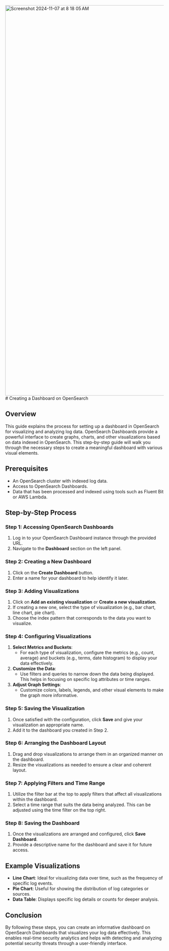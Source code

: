 
<img width="1242" alt="Screenshot 2024-11-07 at 8 18 05 AM" src="https://github.com/user-attachments/assets/15a57609-c799-4a71-949f-5f0d3128bc86">
# Creating a Dashboard on OpenSearch

## Overview
This guide explains the process for setting up a dashboard in OpenSearch for visualizing and analyzing log data. OpenSearch Dashboards provide a powerful interface to create graphs, charts, and other visualizations based on data indexed in OpenSearch. This step-by-step guide will walk you through the necessary steps to create a meaningful dashboard with various visual elements.

## Prerequisites
- An OpenSearch cluster with indexed log data.
- Access to OpenSearch Dashboards.
- Data that has been processed and indexed using tools such as Fluent Bit or AWS Lambda.

## Step-by-Step Process

### Step 1: Accessing OpenSearch Dashboards
1. Log in to your OpenSearch Dashboard instance through the provided URL.
2. Navigate to the **Dashboard** section on the left panel.

### Step 2: Creating a New Dashboard
1. Click on the **Create Dashboard** button.
2. Enter a name for your dashboard to help identify it later.

### Step 3: Adding Visualizations
1. Click on **Add an existing visualization** or **Create a new visualization**.
2. If creating a new one, select the type of visualization (e.g., bar chart, line chart, pie chart).
3. Choose the index pattern that corresponds to the data you want to visualize.

### Step 4: Configuring Visualizations
1. **Select Metrics and Buckets**:
   - For each type of visualization, configure the metrics (e.g., count, average) and buckets (e.g., terms, date histogram) to display your data effectively.
2. **Customize the Data**:
   - Use filters and queries to narrow down the data being displayed. This helps in focusing on specific log attributes or time ranges.
3. **Adjust Graph Settings**:
   - Customize colors, labels, legends, and other visual elements to make the graph more informative.

### Step 5: Saving the Visualization
1. Once satisfied with the configuration, click **Save** and give your visualization an appropriate name.
2. Add it to the dashboard you created in Step 2.

### Step 6: Arranging the Dashboard Layout
1. Drag and drop visualizations to arrange them in an organized manner on the dashboard.
2. Resize the visualizations as needed to ensure a clear and coherent layout.

### Step 7: Applying Filters and Time Range
1. Utilize the filter bar at the top to apply filters that affect all visualizations within the dashboard.
2. Select a time range that suits the data being analyzed. This can be adjusted using the time filter on the top right.

### Step 8: Saving the Dashboard
1. Once the visualizations are arranged and configured, click **Save Dashboard**.
2. Provide a descriptive name for the dashboard and save it for future access.

## Example Visualizations
- **Line Chart**: Ideal for visualizing data over time, such as the frequency of specific log events.
- **Pie Chart**: Useful for showing the distribution of log categories or sources.
- **Data Table**: Displays specific log details or counts for deeper analysis.

## Conclusion
By following these steps, you can create an informative dashboard on OpenSearch Dashboards that visualizes your log data effectively. This enables real-time security analytics and helps with detecting and analyzing potential security threats through a user-friendly interface.
